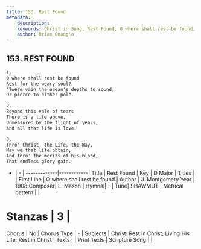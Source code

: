 ```yaml
---
title: 153. Rest Found
metadata:
    description: 
    keywords: Christ in Song, Rest Found, O where shall rest be found, 
    author: Brian Onang'o
---
```



## 153. REST FOUND

```txt
1.
O where shall rest be found
Rest for the weary soul?
'Twere vain the ocean's depths to sound,
Or pierce to either pole.

2.
Beyond this vale of tears
There is a life above,
Unmeasured by the flight of years;
And all that life is love.

3.
Thro' Christ, the Life, the Way,
May we that life obtain;
And thro' the merits of his blood,
That endless glory gain.
```

- |   -  |
-------------|------------|
Title | Rest Found |
Key | D Major |
Titles |  |
First Line | O where shall rest be found |
Author | J. Montgomery
Year | 1908
Composer| L. Mason |
Hymnal|  - |
Tune| SHAWMUT |
Metrical pattern | |
# Stanzas | 3 |
Chorus | No |
Chorus Type | - |
Subjects | Christ: Rest in Christ; Living His Life: Rest in Christ |
Texts |  |
Print Texts | 
Scripture Song |  |
  
